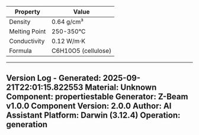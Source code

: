 | Property | Value |
|----------|-------|
| Density | 0.64 g/cm³ |
| Melting Point | 250-350°C |
| Conductivity | 0.12 W/m·K |
| Formula | C6H10O5 (cellulose) |


---
Version Log - Generated: 2025-09-21T22:01:15.822553
Material: Unknown
Component: propertiestable
Generator: Z-Beam v1.0.0
Component Version: 2.0.0
Author: AI Assistant
Platform: Darwin (3.12.4)
Operation: generation
---